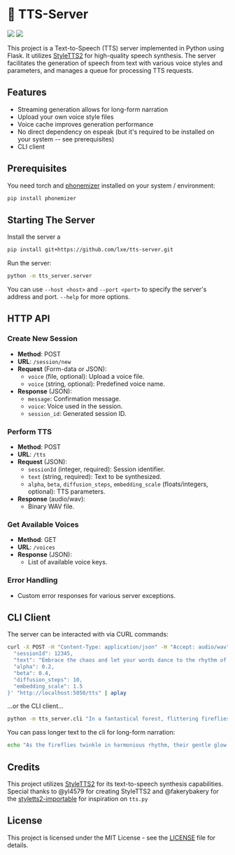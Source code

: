 # 🎤 TTS-Server

![](https://img.shields.io/badge/no-bugs-brightgreen.svg) ![](https://img.shields.io/badge/coverage-%F0%9F%92%AF-green.svg)

This project is a Text-to-Speech (TTS) server implemented in Python using Flask. It utilizes [StyleTTS2](https://github.com/yl4579/StyleTTS2) for high-quality speech synthesis. The server facilitates the generation of speech from text with various voice styles and parameters, and manages a queue for processing TTS requests.

## Features

- Streaming generation allows for long-form narration
- Upload your own voice style files
- Voice cache improves generation performance
- No direct dependency on espeak (but it's required to be installed on your system -- see prerequisites)
- CLI client

## Prerequisites

You need torch and [phonemizer](https://pypi.org/project/phonemizer/) installed on your system / environment:

```bash
pip install phonemizer
```

## Starting The Server

Install the server a

```bash
pip install git+https://github.com/lxe/tts-server.git
```

Run the server:

```bash
python -m tts_server.server
```

You can use `--host <host>` and `--port <port>` to specify the server's address and port. `--help` for more options.


## HTTP API

### Create New Session
- **Method**: POST
- **URL**: `/session/new`
- **Request** (Form-data or JSON):
  - `voice` (file, optional): Upload a voice file.
  - `voice` (string, optional): Predefined voice name.
- **Response** (JSON):
  - `message`: Confirmation message.
  - `voice`: Voice used in the session.
  - `session_id`: Generated session ID.

### Perform TTS
- **Method**: POST
- **URL**: `/tts`
- **Request** (JSON):
  - `sessionId` (integer, required): Session identifier.
  - `text` (string, required): Text to be synthesized.
  - `alpha`, `beta`, `diffusion_steps`, `embedding_scale` (floats/integers, optional): TTS parameters.
- **Response** (audio/wav):
  - Binary WAV file.

### Get Available Voices
- **Method**: GET
- **URL**: `/voices`
- **Response** (JSON):
  - List of available voice keys.

### Error Handling
- Custom error responses for various server exceptions.

## CLI Client

The server can be interacted with via CURL commands:

```bash
curl -X POST -H "Content-Type: application/json" -H "Accept: audio/wav" -d '{
  "sessionId": 12345,
  "text": "Embrace the chaos and let your words dance to the rhythm of imagination!",
  "alpha": 0.2,
  "beta": 0.4,
  "diffusion_steps": 10,
  "embedding_scale": 1.5
}' "http://localhost:5050/tts" | aplay
```

...or the CLI client...

```bash
python -m tts_server.cli "In a fantastical forest, flittering fireflies illuminate the night, casting a mesmerizing dance of light and shadow beneath the ancient, gnarled trees."
```

You can pass longer text to the cli for long-form narration:

```bash
echo "As the fireflies twinkle in harmonious rhythm, their gentle glow reveals the secrets of the woodland. Tiny creatures, hidden from sight by day, emerge to partake in this nocturnal spectacle. Frogs serenade with their melodic croaks, and owls, wise sentinels of the night, exchange hoots that echo through the enchanted forest." | python -m tts_server.cli -
```

## Credits

This project utilizes [StyleTTS2](https://github.com/yl4579/StyleTTS2) for its text-to-speech synthesis capabilities. Special thanks to @yl4579 for creating StyleTTS2 and @fakerybakery for the [styletts2-importable](https://github.com/fakerybakery/StyleTTS2/blob/main/styletts2/inference.py) for inspiration on `tts.py`

## License

This project is licensed under the MIT License - see the [LICENSE](LICENSE) file for details.